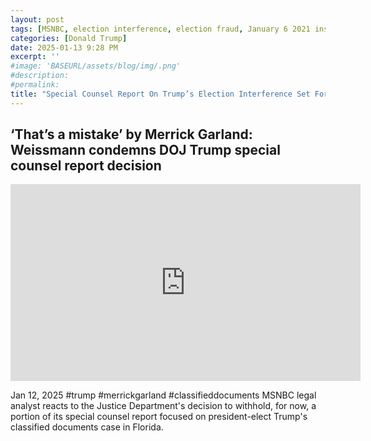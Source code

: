 ```yaml
---
layout: post
tags: [MSNBC, election interference, election fraud, January 6 2021 insurrection, special counsel, special report, politics]
categories: [Donald Trump]
date: 2025-01-13 9:28 PM
excerpt: ''
#image: 'BASEURL/assets/blog/img/.png'
#description:
#permalink:
title: "Special Counsel Report On Trump’s Election Interference Set For Release"
---
```



## ‘That’s a mistake’ by Merrick Garland: Weissmann condemns DOJ Trump special counsel report decision

<iframe width="560" height="315" src="https://www.youtube.com/embed/LsXgkOjz1yY?si=QyJrCj87DqzaNB0c" title="YouTube video player" frameborder="0" allow="accelerometer; autoplay; clipboard-write; encrypted-media; gyroscope; picture-in-picture; web-share" referrerpolicy="strict-origin-when-cross-origin" allowfullscreen></iframe>

Jan 12, 2025  #trump #merrickgarland #classifieddocuments
MSNBC legal analyst reacts to the Justice Department's decision to withhold, for now, a portion of its special counsel report focused on president-elect Trump's classified documents case in Florida.

